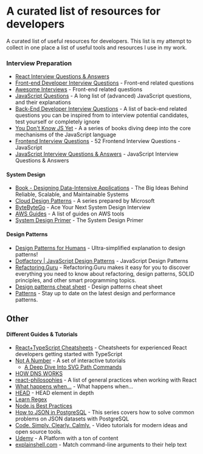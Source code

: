 # A curated list of resources for developers

A curated list of useful resources for developers. This list is my attempt to collect in one place a list of useful tools and resources I use in my work.

### Interview Preparation
- [React Interview Questions & Answers](https://github.com/sudheerj/reactjs-interview-questions)
- [Front-end Developer Interview Questions](https://github.com/h5bp/Front-end-Developer-Interview-Questions) - Front-end related questions
- [Awesome Interviews](https://github.com/DopplerHQ/awesome-interview-questions) - Front-end related questions
- [JavaScript Questions](https://github.com/lydiahallie/javascript-questions) - A long list of (advanced) JavaScript questions, and their explanations
- [Back-End Developer Interview Questions](https://github.com/arialdomartini/Back-End-Developer-Interview-Questions) - A list of back-end related questions you can be inspired from to interview potential candidates, test yourself or completely ignore
- [You Don't Know JS Yet](https://github.com/getify/You-Dont-Know-JS) - A a series of books diving deep into the core mechanisms of the JavaScript language
- [Frontend Interview Questions](https://dev.to/m_midas/52-frontend-interview-questions-javascript-59h6) - 52 Frontend Interview Questions - JavaScript
- [JavaScript Interview Questions & Answers](https://github.com/sudheerj/javascript-interview-questions) - JavaScript Interview Questions & Answers

#### System Design
- [Book - Designing Data-Intensive Applications](https://www.amazon.com/Designing-Data-Intensive-Applications-Reliable-Maintainable/dp/1449373321) - The Big Ideas Behind Reliable, Scalable, and Maintainable Systems
- [Cloud Design Patterns](https://learn.microsoft.com/en-us/azure/architecture/patterns/) - A series prepared by Microsoft
- [ByteByteGo](https://bytebytego.com/) - Ace Your Next System Design Interview
- [AWS Guides](https://github.com/open-guides/og-aws) - A list of guides on AWS tools
- [System Design Primer](https://github.com/donnemartin/system-design-primer#latency-numbers-every-programmer-should-know) - The System Design Primer

#### Design Patterns
- [Design Patterns for Humans](https://github.com/kamranahmedse/design-patterns-for-humans) - Ultra-simplified explanation to design patterns!
- [Dotfactory \| JavaScript Design Patterns](https://www.dofactory.com/javascript/design-patterns) - JavaScript Design Patterns
- [Refactoring.Guru](https://refactoring.guru) - Refactoring.Guru makes it easy for you to discover everything you need to know about refactoring, design patterns, SOLID principles, and other smart programming topics.
- [Design patterns cheat sheet](https://sourcemaking.com/) - Design patterns cheat sheet
- [Patterns](https://www.patterns.dev/posts/) - Stay up to date on the latest design and performance patterns.

## Other
#### Different Guides & Tutorials
- [React+TypeScript Cheatsheets](https://github.com/typescript-cheatsheets/react) - Cheatsheets for experienced React developers getting started with TypeScript
- [Not A Number](https://www.nan.fyi) - A set of interactive tutorials
  - [A Deep Dive Into SVG Path Commands](https://www.nan.fyi/svg-paths/challenge)
- [HOW DNS WORKS](https://howdns.works/)
- [react-philosophies](https://github.com/mithi/react-philosophies) - A list of general practices when working with React
- [What happens when...](https://github.com/alex/what-happens-when) - What happens when...
- [HEAD](https://github.com/joshbuchea/HEAD) - HEAD element in depth
- [Learn Regex](https://github.com/ziishaned/learn-regex)
- [Node.js Best Practices](https://github.com/goldbergyoni/nodebestpractices)
- [How to JSON in PostgreSQL](https://ftisiot.net/postgresqljson/main/) - This series covers how to solve common problems on JSON datasets with PostgreSQL
- [Code. Simply. Clearly. Calmly.](https://calmcode.io/) - Video tutorials for modern ideas and open source tools.
- [Udemy](https://udemy.com/) - A Platform with a ton of content
- [explainshell.com](https://github.com/idank/explainshell) - Match command-line arguments to their help text
